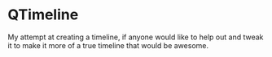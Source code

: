 # QTimeline

My attempt at creating a timeline, if anyone would like to help out and tweak it to make it more of a true timeline that would be awesome.

